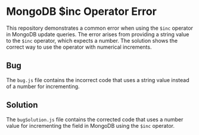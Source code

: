 # MongoDB $inc Operator Error

This repository demonstrates a common error when using the `$inc` operator in MongoDB update queries. The error arises from providing a string value to the `$inc` operator, which expects a number. The solution shows the correct way to use the operator with numerical increments.

## Bug

The `bug.js` file contains the incorrect code that uses a string value instead of a number for incrementing.

## Solution

The `bugSolution.js` file contains the corrected code that uses a number value for incrementing the field in MongoDB using the `$inc` operator. 
